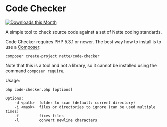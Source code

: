 Code Checker
============

[![Downloads this Month](https://img.shields.io/packagist/dm/nette/code-checker.svg)](https://packagist.org/packages/nette/code-checker)

A simple tool to check source code against a set of Nette coding standards.

Code Checker requires PHP 5.3.1 or newer. The best way how to install is to use a [Composer](http://doc.nette.org/composer):

```
composer create-project nette/code-checker
```
Note that this is a tool and not a library, so it cannot be installed using the command `composer require`.

Usage:

```
php code-checker.php [options]

Options:
	-d <path>  folder to scan (default: current directory)
	-i <mask>  files or directories to ignore (can be used multiple times)
	-f         fixes files
	-l         convert newline characters
```
